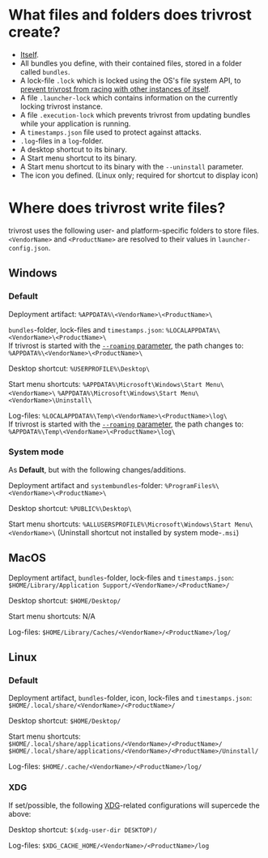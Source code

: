 # What files and folders does trivrost create?
* [Itself](glossary.md#trivrost-deployment-artifact).
* All bundles you define, with their contained files, stored in a folder called `bundles`.
* A lock-file `.lock` which is locked using the OS's file system API, to [prevent trivrost from racing with other instances of itself](dev/locking.md).
* A file `.launcher-lock` which contains information on the currently locking trivrost instance.
* A file `.execution-lock` which prevents trivrost from updating bundles while your application is running.
* A `timestamps.json` file used to protect against attacks.
* `.log`-files in a `log`-folder.
* A desktop shortcut to its binary.
* A Start menu shortcut to its binary.
* A Start menu shortcut to its binary with the `--uninstall` parameter.
* The icon you defined. (Linux only; required for shortcut to display icon)

# Where does trivrost write files?
trivrost uses the following user- and platform-specific folders to store files. `<VendorName>` and `<ProductName>` are resolved to their values in `launcher-config.json`.

## Windows
### Default

Deployment artifact:
`%APPDATA%\<VendorName>\<ProductName>\`

`bundles`-folder, lock-files and `timestamps.json`:
`%LOCALAPPDATA%\<VendorName>\<ProductName>\`<br>
If trivrost is started with the [`--roaming` parameter](cmdline.md#trivrost), the path changes to:
`%APPDATA%\<VendorName>\<ProductName>\`

Desktop shortcut:
`%USERPROFILE%\Desktop\`

Start menu shortcuts:
`%APPDATA%\Microsoft\Windows\Start Menu\<VendorName>\`
`%APPDATA%\Microsoft\Windows\Start Menu\<VendorName>\Uninstall\`

Log-files:
`%LOCALAPPDATA%\Temp\<VendorName>\<ProductName>\log\`<br>
If trivrost is started with the [`--roaming` parameter](cmdline.md#trivrost), the path changes to:
`%APPDATA%\Temp\<VendorName>\<ProductName>\log\`

### System mode
As **Default**, but with the following changes/additions.

Deployment artifact and `systembundles`-folder:
`%ProgramFiles%\<VendorName>\<ProductName>\`

Desktop shortcut:
`%PUBLIC%\Desktop\`

Start menu shortcuts:
`%ALLUSERSPROFILE%\Microsoft\Windows\Start Menu\<VendorName>\`
(Uninstall shortcut not installed by system mode-`.msi`)

## MacOS
Deployment artifact, `bundles`-folder, lock-files and `timestamps.json`:
`$HOME/Library/Application Support/<VendorName>/<ProductName>/`

Desktop shortcut:
`$HOME/Desktop/`

Start menu shortcuts: N/A

Log-files:
`$HOME/Library/Caches/<VendorName>/<ProductName>/log/`

## Linux
### Default
Deployment artifact, `bundles`-folder, icon, lock-files and `timestamps.json`:
`$HOME/.local/share/<VendorName>/<ProductName>/`

Desktop shortcut:
`$HOME/Desktop/`

Start menu shortcuts:
`$HOME/.local/share/applications/<VendorName>/<ProductName>/`
`$HOME/.local/share/applications/<VendorName>/<ProductName>/Uninstall/`

Log-files:
`$HOME/.cache/<VendorName>/<ProductName>/log/`

### XDG
If set/possible, the following [XDG](https://standards.freedesktop.org/basedir-spec/basedir-spec-latest.html)-related configurations will supercede the above:

Desktop shortcut:
`$(xdg-user-dir DESKTOP)/`

Log-files:
`$XDG_CACHE_HOME/<VendorName>/<ProductName>/log`

